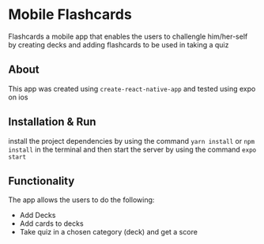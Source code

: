# Mobile Flashcards
 Flashcards a mobile app that enables the users to challengle him/her-self by creating decks and adding flashcards to be used in taking a quiz
 
 
 ## About
This app was created using ```create-react-native-app``` and tested using expo on ios

 ## Installation & Run
install the project dependencies by using the command ```yarn install``` or ```npm install``` in the terminal
and then start the server by using the command ```expo start```
 

## Functionality
The app allows the users to do the following:
* Add Decks
* Add cards to decks
* Take quiz in a chosen category (deck) and get a score 

